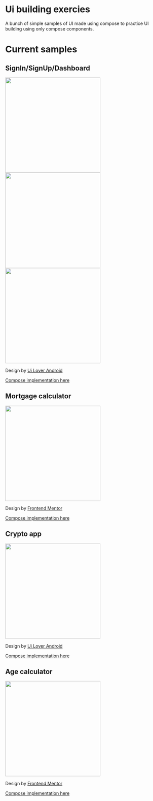# Ui building exercies

A bunch of simple samples of UI made using compose to practice UI building using only compose components.

# Current samples

## SignIn/SignUp/Dashboard

<p float="left">
  <img src="screenshots/dashboard.png" width="300">
  <img src="screenshots/signin.png" width="300">
  <img src="screenshots/signup.png" width="300">
</p>

Design by [Ui Lover Android](https://www.youtube.com/watch?v=RKBmNNovvjE&t=4s)

[Compose implementation here](app/src/main/java/dev/artenes/uidesigns/app/dashboard)

## Mortgage calculator

<img src="screenshots/mortgage.gif" width="300">

Design by [Frontend Mentor](https://www.frontendmentor.io/challenges/mortgage-repayment-calculator-Galx1LXK73)

[Compose implementation here](app/src/main/java/dev/artenes/uidesigns/app/mortgage)

## Crypto app

<img src="screenshots/crypto.png" width="300">

Design by [Ui Lover Android](https://www.youtube.com/watch?v=9TzBG9PpV5U)

[Compose implementation here](app/src/main/java/dev/artenes/uidesigns/app/crypto)

## Age calculator

<img src="screenshots/age.png" width="300">

Design by [Frontend Mentor](https://www.frontendmentor.io/challenges/age-calculator-app-dF9DFFpj-Q)

[Compose implementation here](app/src/main/java/dev/artenes/uidesigns/app/agecalculator)